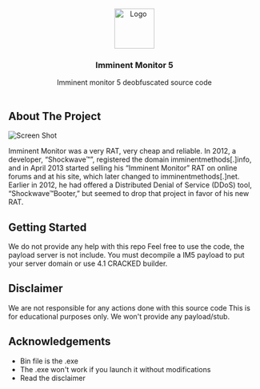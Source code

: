 <br/>
<p align="center">
  <a href="https://github.com/ArtemFromNights/Imminent Monitor 5">
    <img src="https://i.ibb.co/crVPVMP/imminentmethods-logo.jpg" alt="Logo" width="80" height="80">
  </a>

  <h3 align="center">Imminent Monitor 5</h3>

  <p align="center">
    Imminent monitor 5 deobfuscated source code
    <br/>
    <br/>
  </p>
</p>



## About The Project

![Screen Shot](https://i.ibb.co/mbxkcMn/imminent-monitor-5-cracked.png)

Imminent Monitor was a very RAT, very cheap and reliable.
In 2012, a developer, “Shockwave™”, registered the domain imminentmethods[.]info, and in April 2013 started selling his “Imminent Monitor” RAT on online forums and at his site, which later changed to imminentmethods[.]net. Earlier in 2012, he had offered a Distributed Denial of Service (DDoS) tool, “Shockwave™Booter,” but seemed to drop that project in favor of his new RAT.

## Getting Started

We do not provide any help with this repo
Feel free to use the code, the payload server is not include.
You must decompile a IM5 payload to put your server domain or use 4.1 CRACKED builder.

## Disclaimer

We are not responsible for any actions done with this source code
This is for educational purposes only. We won't provide any payload/stub.

## Acknowledgements

* []() Bin file is the .exe
* []() The .exe won't work if you launch it without modifications
* []() Read the disclaimer
